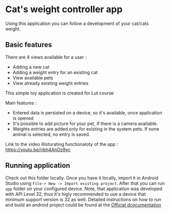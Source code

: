# Cat's weight controller app

Using this application you can follow a development of your cat/cats weight.

## Basic features
There are 4 views available for a user :
- Adding a new cat
- Adding a weight entry for an existing cat
- View available pets
- View already existing weight entries

This simple toy application is created for Lut course

Main features :
- Entered data is persisted on a device, so it's available, once application is opened
- It's possible to add picture for your pet, if there is a camera available.
- Weights entries are added only for existing in the system pets. If none animal is selected,
 no entry is saved.
 
 Link to the video illisturating functionaloty of the app : https://youtu.be/nbh4AnOz9vc
 ## Running application
 
 Check out this folder locally. Once you have it locally, import it in Android Studio using `File-> New -> Import existing project`. After that you can run `app` folder on your 
 configured device. Note, that application was developed with API Level 32, thus it's higly recommended to use a device that minimum support version is 32 as well. 
Detailed instructions on how to run and build an android project could be found at the [Official dcocumentation](https://developer.android.com/studio/run)
